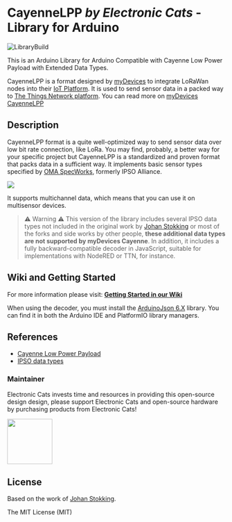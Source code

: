 # CayenneLPP _by Electronic Cats_ - Library for Arduino

![LibraryBuild](https://github.com/ElectronicCats/CayenneLPP/workflows/LibraryBuild/badge.svg?branch=master)

This is an Arduino Library for Arduino Compatible with Cayenne Low Power Payload with Extended Data Types.

CayenneLPP is a format designed by [myDevices](https://mydevices.com) to integrate LoRaWan nodes into their [IoT Platform](https://mydevices.com/capabilities). It is used to send sensor data in a packed way to [The Things Network platform](https://www.thethingsnetwork.org). You can read more on [myDevices CayenneLPP](https://docs.mydevices.com/docs/lorawan/cayenne-lpp)

## Description

CayenneLPP format is a quite well-optimized way to send sensor data over low bit rate connection, like LoRa. You may find, probably, a better way for your specific project but CayenneLPP is a standardized and proven format that packs data in a sufficient way. It implements basic sensor types specified by [OMA SpecWorks](https://www.omaspecworks.org), formerly IPSO Alliance.

<a href="https://github.com/ElectronicCats/CayenneLPP/wiki">
  <img src="https://github.com/ElectronicCats/CayenneLPP/assets/139595394/a17c04ef-8c5c-493c-bf1a-f3dd4037408a" />
</a>

It supports multichannel data, which means that you can use it on multisensor devices.

> ⚠ Warning ⚠
This version of the library includes several IPSO data types not included in the original work by [Johan Stokking](https://github.com/TheThingsNetwork/arduino-device-lib) or most of the forks and side works by other people, **these additional data types are not supported by myDevices Cayenne**. In addition, it includes a fully backward-compatible decoder in JavaScript, suitable for implementations with NodeRED or TTN, for instance. 

##  Wiki and Getting Started
For more information please visit: [**Getting Started in our Wiki**](https://github.com/ElectronicCats/CayenneLPP/wiki)

When using the decoder, you must install the [ArduinoJson 6.X](https://arduinojson.org/) library. You can find it in both the Arduino IDE and PlatformIO library managers.

## References

* [Cayenne Low Power Payload](https://mydevices.com/cayenne/docs/#lora-cayenne-low-power-payload)
* [IPSO data types](http://openmobilealliance.org/wp/OMNA/LwM2M/LwM2MRegistry.html#extlabel)

### Maintainer

Electronic Cats invests time and resources in providing this open-source design design, please support Electronic Cats and open-source hardware by purchasing products from Electronic Cats!

<a href="https://github.com/sponsors/ElectronicCats">
  <img src="https://electroniccats.com/wp-content/uploads/2020/07/Badge_GHS.png" height="104" />
</a>

## License

Based on the work of [Johan Stokking](https://github.com/TheThingsNetwork/arduino-device-lib).

The MIT License (MIT)
